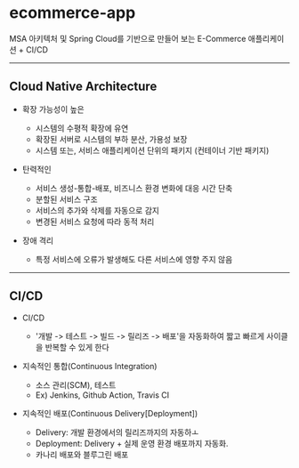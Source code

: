 # ecommerce-app

MSA 아키텍처 및 Spring Cloud를 기반으로 만들어 보는 E-Commerce 애플리케이션 + CI/CD

---
## Cloud Native Architecture

- 확장 가능성이 높은
	* 시스템의 수평적 확장에 유연
	* 확장된 서버로 시스템의 부하 분산, 가용성 보장
	* 시스템 또는, 서비스 애플리케이션 단위의 패키지 (컨테이너 기반 패키지)
	
- 탄력적인
	* 서비스 생성-통합-배포, 비즈니스 환경 변화에 대응 시간 단축
	* 분할된 서비스 구조
	* 서비스의 추가와 삭제를 자동으로 감지
	* 변경된 서비스 요청에 따라 동적 처리
	
- 장애 격리
	* 특정 서비스에 오류가 발생해도 다른 서비스에 영향 주지 않음
	
---
## CI/CD

- CI/CD
	*  '개발 -> 테스트 -> 빌드 -> 릴리즈 -> 배포'을 자동화하여 짧고 빠르게 사이클을 반복할 수 있게 한다 

- 지속적인 통합(Continuous Integration)
	* 소스 관리(SCM), 테스트
	* Ex) Jenkins, Github Action, Travis CI
	
- 지속적인 배포(Continuous Delivery[Deployment])
	* Delivery: 개발 환경에서의 릴리즈까지의 자동하ㅗ
	* Deployment: Delivery + 실제 운영 환경 배포까지 자동화.
	* 카나리 배포와 블루그린 배포
